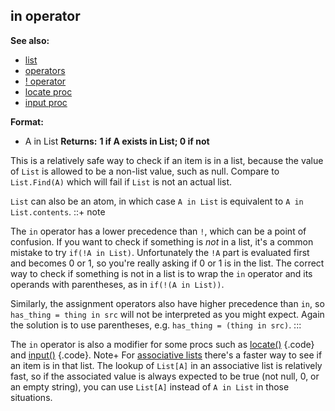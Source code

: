 ## in operator
**See also:**
+   [list](/ref/list.md) 
+   [operators](/ref/operator.md) 
+   [! operator](/ref/operator/!.md) 
+   [locate proc](/ref/proc/locate.md) 
+   [input proc](/ref/proc/input.md) 
<!-- -->
**Format:**
+   A in List
**Returns:**
**1 if A exists in List; 0 if not**


This is a relatively safe way to check if an item is in a list,
because the value of `List` is allowed to be a non-list value, such as
null. Compare to `List.Find(A)` which will fail if `List` is not an
actual list. 

`List` can also be an atom, in which case
`A in List` is equivalent to `A in List.contents`.
::+ note


The `in` operator has a lower precedence than `!`, which can be
a point of confusion. If you want to check if something is *not* in a
list, it\'s a common mistake to try `if(!A in List)`. Unfortunately the
`!A` part is evaluated first and becomes 0 or 1, so you\'re really
asking if 0 or 1 is in the list. The correct way to check if something
is not in a list is to wrap the `in` operator and its operands with
parentheses, as in `if(!(A in List))`. 

Similarly, the
assignment operators also have higher precedence than `in`, so
`has_thing = thing in src` will not be interpreted as you might expect.
Again the solution is to use parentheses, e.g.
`has_thing = (thing in src)`.
:::


The `in` operator is also a modifier for some procs such as
[locate()](/ref/proc/locate.md) {.code} and [input()](/ref/proc/input.md) {.code}.
Note+ For [associative lists](/ref/list/associations.md) there\'s a faster way
to see if an item is in that list. The lookup of `List[A]` in an
associative list is relatively fast, so if the associated value is
always expected to be true (not null, 0, or an empty string), you can
use `List[A]` instead of `A in List` in those situations.